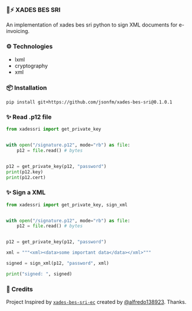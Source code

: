 ### 🧾⚡️ XADES BES SRI

An implementation of xades bes sri python to sign XML documents for e-invoicing.

### ⚙️ Technologies

- lxml
- cryptography
- xml

### 📦 Installation

```
pip install git+https://github.com/jsonfm/xades-bes-sri@0.1.0.1
```

### ✨ Read .p12 file

```python
from xadessri import get_private_key


with open("/signature.p12", mode="rb") as file:
    p12 = file.read() # bytes


p12 = get_private_key(p12, "password")
print(p12.key)
print(p12.cert)
```

### ✨ Sign a XML

```python
from xadessri import get_private_key, sign_xml


with open("/signature.p12", mode="rb") as file:
    p12 = file.read() # bytes


p12 = get_private_key(p12, "password")

xml = """<xml><data>some important data</data></xml>"""

signed = sign_xml(p12, "password", xml)

print("signed: ", signed)
```

### 🔆 Credits

Project Inspired by [`xades-bes-sri-ec`](https://github.com/alfredo138923/xades-bes-sri-ec.git) created by [@alfredo138923](https://github.com/alfredo138923). Thanks.
